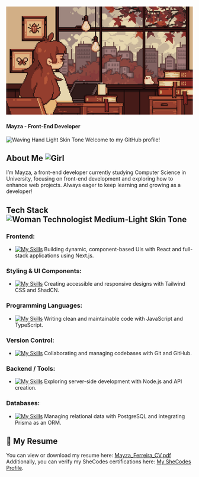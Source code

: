 ![Banner](https://github.com/mayza-ferreira/mayza-ferreira/blob/main/banner.gif)

#### Mayza - Front-End Developer

<img src="https://raw.githubusercontent.com/Tarikul-Islam-Anik/Animated-Fluent-Emojis/master/Emojis/Hand%20gestures/Waving%20Hand%20Light%20Skin%20Tone.png" alt="Waving Hand Light Skin Tone" width="25" height="25" /> Welcome to my GitHub profile! 


## About Me <img src="https://raw.githubusercontent.com/Tarikul-Islam-Anik/Animated-Fluent-Emojis/master/Emojis/People/Girl.png" alt="Girl" width="25" height="25" />

I’m Mayza, a front-end developer currently studying Computer Science in University, focusing on front-end development and exploring how to enhance web projects. Always eager to keep learning and growing as a developer!

## Tech Stack <img src="https://raw.githubusercontent.com/Tarikul-Islam-Anik/Animated-Fluent-Emojis/master/Emojis/People%20with%20professions/Woman%20Technologist%20Medium-Light%20Skin%20Tone.png" alt="Woman Technologist Medium-Light Skin Tone" width="25" height="25" />

### Frontend:

- [![My Skills](https://skillicons.dev/icons?i=react,nextjs)](https://skillicons.dev) Building dynamic, component-based UIs with React and full-stack applications using Next.js.

### Styling & UI Components:

- [![My Skills](https://skillicons.dev/icons?i=tailwindcss)](https://skillicons.dev) Creating accessible and responsive designs with Tailwind CSS and ShadCN.

### Programming Languages:

- [![My Skills](https://skillicons.dev/icons?i=js,ts)](https://skillicons.dev) Writing clean and maintainable code with JavaScript and TypeScript.

### Version Control:

- [![My Skills](https://skillicons.dev/icons?i=git,github)](https://skillicons.dev) Collaborating and managing codebases with Git and GitHub.

### Backend / Tools:

- [![My Skills](https://skillicons.dev/icons?i=nodejs)](https://skillicons.dev) Exploring server-side development with Node.js and API creation.

### Databases:

- [![My Skills](https://skillicons.dev/icons?i=postgresql)](https://skillicons.dev) Managing relational data with PostgreSQL and integrating Prisma as an ORM.


## 📄 My Resume
You can view or download my resume here: [Mayza_Ferreira_CV.pdf](https://raw.githubusercontent.com/mayza-ferreira/mayza-ferreira/main/MyResume.pdf)
Additionally, you can verify my SheCodes certifications here: [My SheCodes Profile](https://www.shecodes.io/graduates/68657-mayza-ferreira).

<!--
**mayza-ferreira/mayza-ferreira** is a ✨ _special_ ✨ repository because its `README.md` (this file) appears on your GitHub profile.

Here are some ideas to get you started:

- 🔭 I’m currently working on ...
- 🌱 I’m currently learning ...
- 👯 I’m looking to collaborate on ...
- 🤔 I’m looking for help with ...
- 💬 Ask me about ...
- 📫 How to reach me: ...
- 😄 Pronouns: ...
- ⚡ Fun fact: ...
-->
